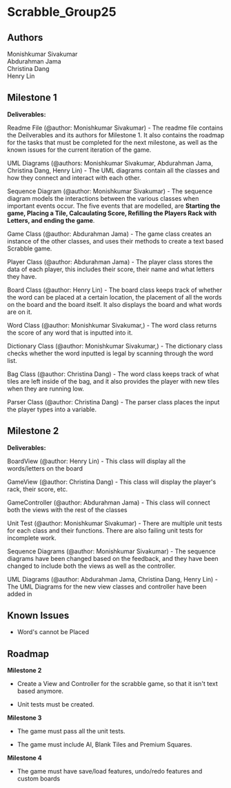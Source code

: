 # Scrabble_Group25
## Authors
Monishkumar Sivakumar <br />
Abdurahman Jama <br />
Christina Dang <br />
Henry Lin <br />

## Milestone 1
**Deliverables:**

Readme File (@author: Monishkumar Sivakumar) - The readme file contains the Deilverables and its authors for Milestone 1. It also contains the roadmap for the tasks that must be completed for the next milestone, as well as the known issues for the current iteration of the game.

UML Diagrams (@authors: Monishkumar Sivakumar, Abdurahman Jama, Christina Dang, Henry Lin) - The UML diagrams contain all the classes and how they connect and interact with each other.

Sequence Diagram (@author: Monishkumar Sivakumar) - The sequence diagram models the interactions between the various classes when important events occur. The five events that are modelled, are **Starting the game, Placing a Tile, Calcaulating Score, Refilling the Players Rack with Letters, and ending the game**.

Game Class (@author: Abdurahman Jama) - The game class creates an instance of the other classes, and uses their methods to create a text based Scrabble game.

Player Class (@author: Abdurahman Jama) - The player class stores the data of each player, this includes their score, their name and what letters they have.

Board Class (@author: Henry Lin) - The board class keeps track of whether the word can be placed at a certain location, the placement of all the words on the board and the board itself. It also displays the board and what words are on it.

Word Class (@author: Monishkumar Sivakumar,) - The word class returns the score of any word that is inputted into it.

Dictionary Class (@author: Monishkumar Sivakumar,) - The dictionary class checks whether the word inputted is legal by scanning through the word list.

Bag Class (@author: Christina Dang) - The word class keeps track of what tiles are left inside of the bag, and it also provides the player with new tiles when they are running low.

Parser Class (@author: Christina Dang) - The parser class places the input the player types into a variable.

## Milestone 2
**Deliverables:**

BoardView (@author: Henry Lin) - This class will display all the words/letters on the board

GameView (@author: Christina Dang) - This class will display the player's rack, their score, etc.

GameController (@author: Abdurahman Jama) - This class will connect both the views with the rest of the classes

Unit Test (@author: Monishkumar Sivakumar) - There are multiple unit tests for each class and their functions. There are also failing unit tests for incomplete work.

Sequence Diagrams (@author: Monishkumar Sivakumar) - The sequence diagrams have been changed based on the feedback, and they have been changed to include both the views as well as the controller.

UML Diagrams (@author: Abdurahman Jama, Christina Dang, Henry Lin) - The UML Diagrams for the new view classes and controller have been added in

## Known Issues
- Word's cannot be Placed

## Roadmap
**Milestone 2**
- Create a View and Controller for the scrabble game, so that it isn't text based anymore.

- Unit tests must be created.

**Milestone 3**
- The game must pass all the unit tests.

- The game must include AI, Blank Tiles and Premium Squares.

**Milestone 4**
- The game must have save/load features, undo/redo features and custom boards
